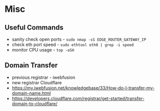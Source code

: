 # Misc

## Useful Commands

- sanity check open ports - `sudo nmap -sS EDGE_ROUTER_GATEWAY_IP`
- check eth port speed - `sudo ethtool eth0 | grep -i speed`
- monitor CPU usage - `top -aSH`

## Domain Transfer

- previous registrar - iwebfusion
- new registrar Cloudflare
- https://my.iwebfusion.net/knowledgebase/33/How-do-I-transfer-my-domain-name.html
- https://developers.cloudflare.com/registrar/get-started/transfer-domain-to-cloudflare/
